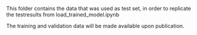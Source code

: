 This folder contains the data that was used as test set, in order to replicate the testresults from load_trained_model.ipynb 

The training and validation data will be made available upon publication. 
